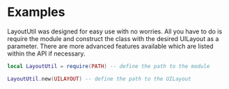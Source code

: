 # Examples

LayoutUtil was designed for easy use with no worries. All you have to do is require the module and construct the class with the desired UILayout as a parameter. There are more advanced features available which are listed within the API if necessary.
```lua
local LayoutUtil = require(PATH) -- define the path to the module

LayoutUtil.new(UILAYOUT) -- define the path to the UILayout
```